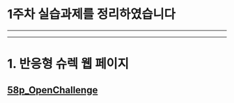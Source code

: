 1주차 실습과제를 정리하였습니다
==========
* * *
* * *
# 1. 반응형 슈렉 웹 페이지
   ## [58p_OpenChallenge](https://gubbib.github.io/webpgm/1Week/58p_OpenChallenge/index.html)
